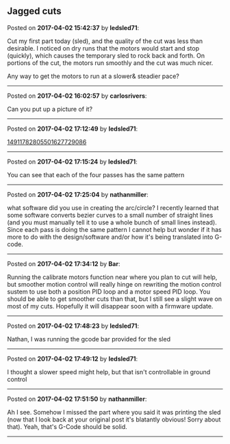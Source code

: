 ## Jagged cuts
Posted on **2017-04-02 15:42:37** by **ledsled71**:

Cut my first part today (sled), and the quality of the cut was less than desirable.  I noticed on dry runs that the motors would start and stop (quickly), which causes the temporary sled to rock back and forth.  On portions of the cut, the motors run smoothly and the cut was much nicer.  



Any way to get the motors to run at a slower& steadier pace?

---

Posted on **2017-04-02 16:02:57** by **carlosrivers**:

Can you put up a picture of it?

---

Posted on **2017-04-02 17:12:49** by **ledsled71**:

[14911782805501627729086](//muut.com/u/maslowcnc/s3/:maslowcnc:C7ML:14911782805501627729086.jpg.jpg)

---

Posted on **2017-04-02 17:15:24** by **ledsled71**:

You can see that each of the four passes has the same pattern

---

Posted on **2017-04-02 17:25:04** by **nathanmiller**:

what software did you use in creating the arc/circle? I recently learned that some software converts bezier curves to a small number of straight lines (and you must manually tell it to use a whole bunch of small lines instead). Since each pass is doing the same pattern I cannot help but wonder if it has more to do with the design/software and/or how it's being translated into G-code.

---

Posted on **2017-04-02 17:34:12** by **Bar**:

Running the calibrate motors function near where you plan to cut will help, but smoother motion control will really hinge on rewriting the motion control sustem to use both a position PID loop and a motor speed PID loop. You should be able to get smoother cuts than that, but I still see a slight wave on most of my cuts. Hopefully it will disappear soon with a firmware update.

---

Posted on **2017-04-02 17:48:23** by **ledsled71**:

Nathan, I was running the gcode bar provided for the sled

---

Posted on **2017-04-02 17:49:12** by **ledsled71**:

I thought a slower speed might help, but that isn't controllable in ground control

---

Posted on **2017-04-02 17:51:50** by **nathanmiller**:

Ah I see. Somehow I missed the part where you said it was printing the sled (now that I look back at your original post it's blatantly obvious! Sorry about that). Yeah, that's G-Code should be solid.

---


